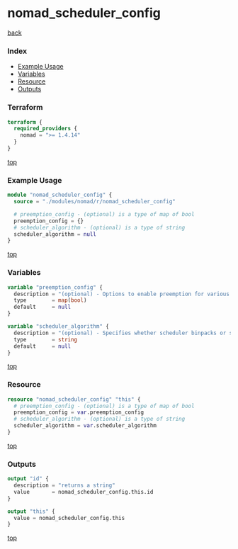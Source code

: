 # nomad_scheduler_config

[back](../nomad.md)

### Index

- [Example Usage](#example-usage)
- [Variables](#variables)
- [Resource](#resource)
- [Outputs](#outputs)

### Terraform

```terraform
terraform {
  required_providers {
    nomad = ">= 1.4.14"
  }
}
```

[top](#index)

### Example Usage

```terraform
module "nomad_scheduler_config" {
  source = "./modules/nomad/r/nomad_scheduler_config"

  # preemption_config - (optional) is a type of map of bool
  preemption_config = {}
  # scheduler_algorithm - (optional) is a type of string
  scheduler_algorithm = null
}
```

[top](#index)

### Variables

```terraform
variable "preemption_config" {
  description = "(optional) - Options to enable preemption for various schedulers."
  type        = map(bool)
  default     = null
}

variable "scheduler_algorithm" {
  description = "(optional) - Specifies whether scheduler binpacks or spreads allocations on available nodes."
  type        = string
  default     = null
}
```

[top](#index)

### Resource

```terraform
resource "nomad_scheduler_config" "this" {
  # preemption_config - (optional) is a type of map of bool
  preemption_config = var.preemption_config
  # scheduler_algorithm - (optional) is a type of string
  scheduler_algorithm = var.scheduler_algorithm
}
```

[top](#index)

### Outputs

```terraform
output "id" {
  description = "returns a string"
  value       = nomad_scheduler_config.this.id
}

output "this" {
  value = nomad_scheduler_config.this
}
```

[top](#index)